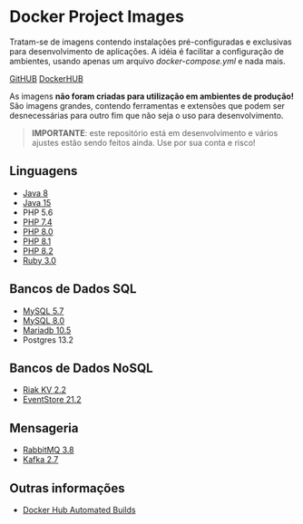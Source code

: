 # Docker Project Images

Tratam-se de imagens contendo instalações pré-configuradas e exclusivas para desenvolvimento de 
aplicações.  A idéia é facilitar a configuração de ambientes, usando apenas um arquivo 
*docker-compose.yml* e nada mais.

[GitHUB](https://github.com/ricardopedias/docker-project-images)
[DockerHUB](https://hub.docker.com/r/ricardopedias/docker-project)

As imagens **não foram criadas para utilização em ambientes de produção!** São imagens grandes,
contendo ferramentas e extensões que podem ser desnecessárias para outro fim que não seja o uso para
desenvolvimento. 

> **IMPORTANTE**: este repositório está em desenvolvimento e vários ajustes estão sendo feitos ainda.
Use por sua conta e risco!


## Linguagens

- [Java 8](https://github.com/ricardopedias/docker-project-images/blob/master/docs/tool-java.md)
- [Java 15](https://github.com/ricardopedias/docker-project-images/blob/master/docs/tool-java.md)
- PHP 5.6
- [PHP 7.4](https://github.com/ricardopedias/docker-project-images/blob/master/docs/tool-php74.md)
- [PHP 8.0](https://github.com/ricardopedias/docker-project-images/blob/master/docs/tool-php80.md)
- [PHP 8.1](https://github.com/ricardopedias/docker-project-images/blob/master/docs/tool-php81.md)
- [PHP 8.2](https://github.com/ricardopedias/docker-project-images/blob/master/docs/tool-php82.md)
- [Ruby 3.0](https://github.com/ricardopedias/docker-project-images/blob/master/docs/tool-ruby.md)

## Bancos de Dados SQL

- [MySQL 5.7](https://github.com/ricardopedias/docker-project-images/blob/master/docs/tool-mysql.md)
- [MySQL 8.0](https://github.com/ricardopedias/docker-project-images/blob/master/docs/tool-mysql.md)
- [Mariadb 10.5](https://github.com/ricardopedias/docker-project-images/blob/master/docs/tool-mysql.md)
- Postgres 13.2

## Bancos de Dados NoSQL

- [Riak KV 2.2](https://github.com/ricardopedias/docker-project-images/blob/master/docs/tool-riakkv.md)
- [EventStore 21.2](https://github.com/ricardopedias/docker-project-images/blob/master/docs/tool-eventstore.md)
## Mensageria

- [RabbitMQ 3.8](https://github.com/ricardopedias/docker-project-images/blob/master/docs/tool-rabbitmq.md)
- [Kafka 2.7](https://github.com/ricardopedias/docker-project-images/blob/master/docs/tool-kafka.md)

## Outras informações

- [Docker Hub Automated Builds](https://github.com/ricardopedias/docker-project-images/blob/master/docs/automated-builds.md)
